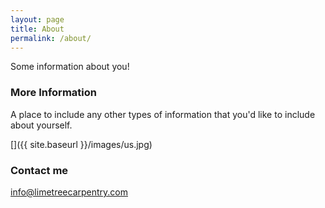 ```yaml
---
layout: page
title: About
permalink: /about/
---
```


Some information about you!

### More Information

A place to include any other types of information that you'd like to include about yourself.

[]({{ site.baseurl }}/images/us.jpg)

### Contact me

[info@limetreecarpentry.com](mailto:info@limetreecarpentry.com)